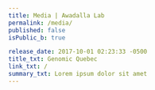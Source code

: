 ```yaml
---
title: Media | Awadalla Lab
permalink: /media/
published: false
isPublic_b: true

release_date: 2017-10-01 02:23:33 -0500
title_txt: Genomic Quebec
link_txt: /
summary_txt: Lorem ipsum dolor sit amet
---
```

